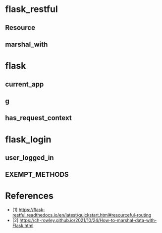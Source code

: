 # flask_restful
## Resource
## marshal_with

# flask
## current_app
## g
## has_request_context

# flask_login
## user_logged_in
## EXEMPT_METHODS


# References
- [1] https://flask-restful.readthedocs.io/en/latest/quickstart.html#resourceful-routing
- [2] https://ch-rowley.github.io/2021/10/24/How-to-marshal-data-with-Flask.html